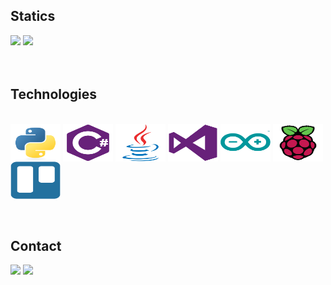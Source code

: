 <h2>Statics</h2>
<div>
  <img height = "180em" src= "https://github-readme-stats.vercel.app/api?username=hasanyucel&show_icons=true&theme=radical&count_private=true&include_all_commits=true">
  <img height = "180em" src= "https://github-readme-stats.vercel.app/api/top-langs/?username=hasanyucel&layout=compact)](https://github.com/hasanyucel/github-readme-stats">
</div><br><br>
<h2>Technologies</h2>
<div style = "display: inline_block"><br>
  <img align = "center" alt = "Hasan-Python" height = "60" width = "80" src= "https://github.com/devicons/devicon/blob/master/icons/python/python-original.svg">
  <img align = "center" alt = "Hasan-Csharp" height = "60" width = "80" src= "https://github.com/devicons/devicon/blob/master/icons/csharp/csharp-plain.svg">
  <img align = "center" alt = "Hasan-Java" height = "60" width = "80" src= "https://github.com/devicons/devicon/blob/master/icons/java/java-original.svg">
  <img align = "center" alt = "Hasan-VS" height = "60" width = "80" src= "https://github.com/devicons/devicon/blob/master/icons/visualstudio/visualstudio-plain.svg">
  <img align = "center" alt = "Hasan-Arduino" height = "60" width = "80" src= "https://github.com/devicons/devicon/blob/master/icons/arduino/arduino-original.svg">
  <img align = "center" alt = "Hasan-RaspberryPi" height = "60" width = "80" src= "https://github.com/devicons/devicon/blob/master/icons/raspberrypi/raspberrypi-original.svg">
  <img align = "center" alt = "Hasan-Trello" height = "60" width = "80" src= "https://github.com/devicons/devicon/blob/master/icons/trello/trello-plain.svg">
</div><br><br>

<h2>Contact</h2>
<div> 
  <a href="https://api.whatsapp.com/send?phone=905533828531" target="_blank"><img src="https://img.shields.io/badge/WhatsApp-25D366?style=for-the-badge&logo=whatsapp&logoColor=white" target="_blank"></a>
  <a href="mailto:hasanyucel34@gmail.com" target="_blank"><img src="https://img.shields.io/badge/Gmail-D14836?style=for-the-badge&logo=gmail&logoColor=white" target="_blank"></a>
</div>
